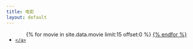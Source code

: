 ```yaml
---
title: 电影
layout: default
---
```



<div class="module cl ml">
<ul>
{% for movie in site.data.movie limit:15 offset:0 %}
  <li style="float: left">
    <a href="{{ movie.link }}" target="_blank">

    </a>
  </li>
{% endfor %}
</ul>
</div>
